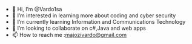 - 👋 Hi, I’m @Vardo1sa
- 👀 I’m interested in learning more about coding and cyber security 
- 🌱 I’m currently learning Information and Communications Technology 
- 💞️ I’m looking to collaborate on c#,Java and web apps
- 📫 How to reach me :majozivardo@gmail.com 

<!---
Vardo1sa/Vardo1sa is a ✨ special ✨ repository because its `README.md` (this file) appears on your GitHub profile.
You can click the Preview link to take a look at your changes.
--->

